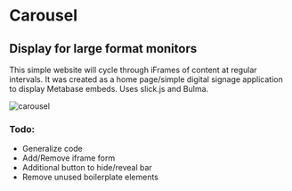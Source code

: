 # Carousel

## Display for large format monitors
This simple website will cycle through iFrames of content at regular intervals. It was created as a home page/simple digital signage application to display Metabase embeds. Uses slick.js and Bulma.

![carousel](https://user-images.githubusercontent.com/6137401/28648372-61b70ffa-723b-11e7-9d79-a620934d6dcf.png)


### Todo: 
+ Generalize code
+ Add/Remove iframe form
+ Additional button to hide/reveal bar
+ Remove unused boilerplate elements
